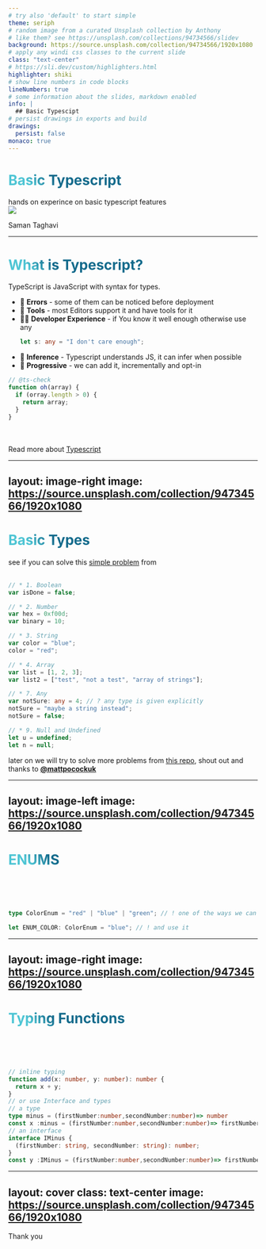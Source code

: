 ```yaml
---
# try also 'default' to start simple
theme: seriph
# random image from a curated Unsplash collection by Anthony
# like them? see https://unsplash.com/collections/94734566/slidev
background: https://source.unsplash.com/collection/94734566/1920x1080
# apply any windi css classes to the current slide
class: "text-center"
# https://sli.dev/custom/highlighters.html
highlighter: shiki
# show line numbers in code blocks
lineNumbers: true
# some information about the slides, markdown enabled
info: |
  ## Basic Typescipt
# persist drawings in exports and build
drawings:
  persist: false
monaco: true
---
```


# Basic Typescript

<div class="text-white rounded-md  font-black">
  <span @click="$slidev.nav.next" class="bg-blue-500   rounded cursor-pointer p-3" hover="bg-black bg-opacity-10 text-blue-500">
  hands on experince on basic typescript features
  </span>
</div>

<div class="absolute ">
<img src="https://avatars.githubusercontent.com/u/66922536" class="max-w-36  rounded-full mx-auto ">
<p>
Saman Taghavi
</p>
</div>

<!--
Ask audience about their prior knowledge
-->

---

<h1 class="font-bold text-blue-500 text-xl">
 What is Typescript?
</h1>

TypeScript is JavaScript with syntax for types.

- 🐞 **Errors** - some of them can be noticed before deployment
- 🎨 **Tools** - most Editors support it and have tools for it
- 🧑‍💻 **Developer Experience** - if You know it well enough otherwise use any
  ```ts 
  let s: any = "I don't care enough";
  ```
- 🤹 **Inference** - Typescript understands JS, it can infer when possible
- 🎥 **Progressive** - we can add it, incrementally and opt-in

```ts {1|2,3|all}
// @ts-check
function oh(array) {
  if (orray.length > 0) {
    return array;
  }
}
```

<br>
<br>
<span class="bg-white bg-opacity-20 right-5 p-5 absolute rounded-md " hover="bg-opacity-70 text-black">
Read more about <a class="text-blue-500"  href='https://www.typescriptlang.org/docs/handbook/intro.html' target=”_blank”>
Typescript
</a>
</span>

<style>
h1 {
  background-color: blue;
  background-image: linear-gradient(45deg, #4EC5D4 10%, #146b8c 20%);
  background-size: 100%;
  -webkit-background-clip: text;
  -moz-background-clip: text;
  -webkit-text-fill-color: transparent;
  -moz-text-fill-color: transparent;
}
</style>


---
layout: image-right
image: https://source.unsplash.com/collection/94734566/1920x1080
---

# Basic Types

see if you can solve this [simple problem](https://github.com/total-typescript/beginners-typescript-tutorial/blob/main/src/01-number.problem.ts#L11) from 
<br>
<br>

```ts {1-2|4-6|8-10|12-14|16-19|21-23|all} {maxHeight: '250px'}
// * 1. Boolean
var isDone = false;

// * 2. Number
var hex = 0xf00d;
var binary = 10;

// * 3. String
var color = "blue";
color = "red";

// * 4. Array
var list = [1, 2, 3];
var list2 = ["test", "not a test", "array of strings"];

// * 7. Any
var notSure: any = 4; // ? any type is given explicitly
notSure = "maybe a string instead";
notSure = false;

// * 9. Null and Undefined
let u = undefined;
let n = null;
```

later on we will try to solve more problems from [this repo](https://github.com/total-typescript/beginners-typescript-tutorial), shout out and thanks to [**@mattpocockuk**](https://twitter.com/mattpocockuk)


---
layout: image-left
image: https://source.unsplash.com/collection/94734566/1920x1080
---

# ENUMS

<br>
<br>
<br>

```ts 
type ColorEnum = "red" | "blue" | "green"; // ! one of the ways we can define a type

let ENUM_COLOR: ColorEnum = "blue"; // ! and use it
```



---
layout: image-right
image: https://source.unsplash.com/collection/94734566/1920x1080
---

# Typing Functions

<br>
<br>
<br>

```ts {1-2|5|6-8|10-13|all} {maxHeight: '250px'}
// inline typing
function add(x: number, y: number): number {
  return x + y;
} 
// or use Interface and types
// a type
type minus = (firstNumber:number,secondNumber:number)=> number
const x :minus = (firstNumber:number,secondNumber:number)=> firstNumber - secondNumber
// an interface 
interface IMinus {
  (firstNumber: string, secondNumber: string): number;
}
const y :IMinus = (firstNumber:number,secondNumber:number)=> firstNumber - secondNumber

```



---
layout: cover
class: text-center
image: https://source.unsplash.com/collection/94734566/1920x1080
---

<div>
Thank you
</div>
